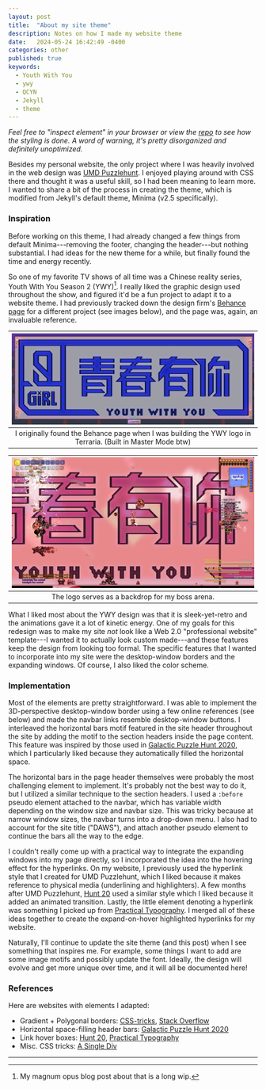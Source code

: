 ```yaml
---
layout: post
title:  "About my site theme"
description: Notes on how I made my website theme
date:   2024-05-24 16:42:49 -0400
categories: other
published: true
keywords:
  - Youth With You
  - ywy
  - QCYN
  - Jekyll
  - theme
---
```

*Feel free to "inspect element" in your browser or view the [repo](https://github.com/dawson-do/dawson-do.github.io) to see how the styling is done. A word of warning, it's pretty disorganized and definitely unoptimized.*

Besides my personal website, the only project where I was heavily involved in the web design was [UMD Puzzlehunt](https://2021.umdpuzzle.club/). I enjoyed playing around with CSS there and thought it was a useful skill, so I had been meaning to learn more. I wanted to share a bit of the process in creating the theme, which is modified from Jekyll's default theme, Minima (v2.5 specifically).

<!--excerpt-->

### Inspiration

Before working on this theme, I had already changed a few things from default Minima---removing the footer, changing the header---but nothing substantial. I had ideas for the new theme for a while, but finally found the time and energy recently.

So one of my favorite TV shows of all time was a Chinese reality series, Youth With You Season 2 (YWY)[^1]. I really liked the graphic design used throughout the show, and figured it'd be a fun project to adapt it to a website theme. I had previously tracked down the design firm's [Behance page](https://www.behance.net/gallery/93881133/YOUTH-WITH-YOU-Season2-2) for a different project (see images below), and the page was, again, an invaluable reference.

| ![Youth With You Season 2 logo built in Terraria](/assets/images/site-theme/ywy-terraria.png)|
|:--:|
| I originally found the Behance page when I was building the YWY logo in Terraria. (Built in Master Mode btw)|

|![Youth With You Season 2 logo built in Terraria during boss fight](/assets/images/site-theme/ywy-terraria-in-action.jpg)|
|:--:|
| The logo serves as a backdrop for my boss arena.|

What I liked most about the YWY design was that it is sleek-yet-retro and the animations gave it a lot of kinetic energy. One of my goals for this redesign was to make my site *not* look like a Web 2.0 "professional website" template---I wanted it to actually look custom made---and these features keep the design from looking too formal. The specific features that I wanted to incorporate into my site were the desktop-window borders and the expanding windows. Of course, I also liked the color scheme.

### Implementation

Most of the elements are pretty straightforward. I was able to implement the 3D-perspective desktop-window border using a few online references (see below) and made the navbar links resemble desktop-window buttons. I interleaved the horizontal bars motif featured in the site header throughout the site by adding the motif to the section headers inside the page content. This feature was inspired by those used in [Galactic Puzzle Hunt 2020](https://2020.galacticpuzzlehunt.com/), which I particularly liked because they automatically filled the horizontal space.

The horizontal bars in the page header themselves were probably the most challenging element to implement. It's probably not the best way to do it, but I utilized a similar technique to the section headers. I used a `:before` pseudo element attached to the navbar, which has variable width depending on the window size and navbar size. This was tricky because at narrow window sizes, the navbar turns into a drop-down menu. I also had to account for the site title ("DAWS"), and attach another pseudo element to continue the bars all the way to the edge.

I couldn't really come up with a practical way to integrate the expanding windows into my page directly, so I incorporated the idea into the hovering effect for the hyperlinks. On my website, I previously used the hyperlink style that I created for UMD Puzzlehunt, which I liked because it makes reference to physical media (underlining and highlighters). A few months after UMD Puzzlehunt, [Hunt 20](https://hunt20.com/) used a similar style which I liked because it added an animated transition. Lastly, the little element denoting a hyperlink was something I picked up from [Practical Typography](https://practicaltypography.com/). I merged all of these ideas together to create the expand-on-hover highlighted hyperlinks for my website.

Naturally, I'll continue to update the site theme (and this post) when I see something that inspires me. For example, some things I want to add are some image motifs and possibly update the font. Ideally, the design will evolve and get more unique over time, and it will all be documented here!

### References

Here are websites with elements I adapted:
* Gradient + Polygonal borders: [CSS-tricks](https://css-tricks.com/gradient-borders-in-css/), [Stack Overflow](https://stackoverflow.com/questions/52461014/how-to-draw-polygon-background-with-css)
* Horizontal space-filling header bars: [Galactic Puzzle Hunt 2020](https://2020.galacticpuzzlehunt.com/rules.html)
* Link hover boxes: [Hunt 20](https://hunt20.com/), [Practical Typography](https://practicaltypography.com/)
* Misc. CSS tricks: [A Single Div](https://a.singlediv.com/)

-----

[^1]: My magnum opus blog post about that is a long wip.
